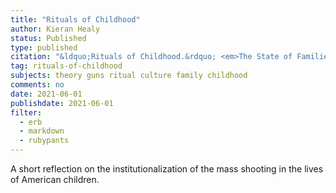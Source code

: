 ```yaml
---
title: "Rituals of Childhood"
author: Kieran Healy
status: Published
type: published
citation: "&ldquo;Rituals of Childhood.&rdquo; <em>The State of Families: Law, Policy, and the Meaning of Relationships</em>, Jennifer Reich, ed (2021). New York: Routledge." 
tag: rituals-of-childhood
subjects: theory guns ritual culture family childhood
comments: no
date: 2021-06-01
publishdate: 2021-06-01
filter:
  - erb
  - markdown
  - rubypants
---
```


A short reflection on the institutionalization of the mass shooting in the lives of American children.
